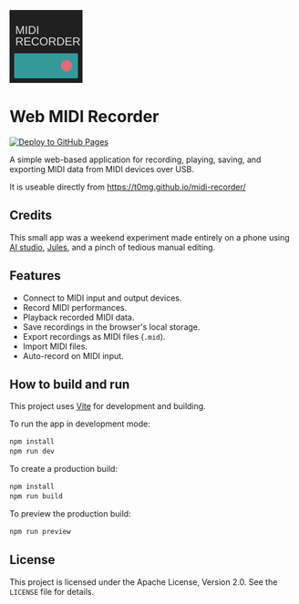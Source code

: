 ![Midi recorder](public/favicon.svg)

# Web MIDI Recorder

[![Deploy to GitHub Pages](https://github.com/t0mg/midi-recorder/actions/workflows/deploy.yml/badge.svg)](https://github.com/t0mg/midi-recorder/actions/workflows/deploy.yml)

A simple web-based application for recording, playing, saving, and exporting MIDI data from MIDI devices over USB.

It is useable directly from https://t0mg.github.io/midi-recorder/

## Credits

This small app was a weekend experiment made entirely on a phone using [AI studio](aistudio.google.com), [Jules](jules.google.com), and a pinch of tedious manual editing.

## Features

- Connect to MIDI input and output devices.
- Record MIDI performances.
- Playback recorded MIDI data.
- Save recordings in the browser's local storage.
- Export recordings as MIDI files (`.mid`).
- Import MIDI files.
- Auto-record on MIDI input.

## How to build and run

This project uses [Vite](https://vitejs.dev/) for development and building.

To run the app in development mode:

```bash
npm install
npm run dev
```

To create a production build:

```bash
npm install
npm run build
```

To preview the production build:

```bash
npm run preview
```

## License

This project is licensed under the Apache License, Version 2.0. See the `LICENSE` file for details.
